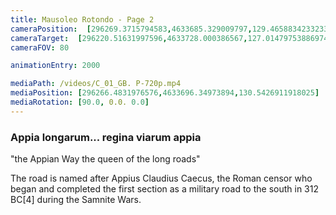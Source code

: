 ```yaml
---
title: Mausoleo Rotondo - Page 2
cameraPosition:  [296269.3715794583,4633685.329009797,129.46588342332333]
cameraTarget:  [296220.51631997596,4633728.000386567,127.01479753886974]
cameraFOV: 80

animationEntry: 2000

mediaPath: /videos/C_01_GB. P-720p.mp4
mediaPosition: [296266.4831976576,4633696.34973894,130.5426911918025]
mediaRotation: [90.0, 0.0. 0.0]
---
```


### Appia longarum... regina viarum appia

"the Appian Way the queen of the long roads"  

The road is named after Appius Claudius Caecus, the Roman censor who began and completed the first section as a military road to the south in 312 BC[4] during the Samnite Wars.
